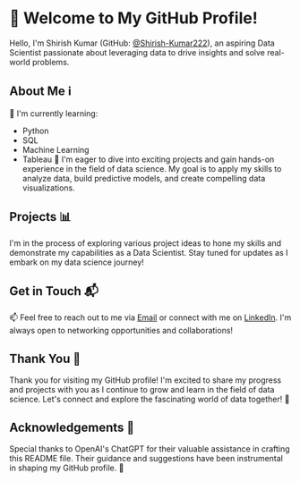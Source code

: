 # 👋 Welcome to My GitHub Profile!
Hello, I'm Shirish Kumar (GitHub: [@Shirish-Kumar222](https://github.com/Shirish-Kumar222)), an aspiring Data Scientist passionate about leveraging data to drive insights and solve real-world problems.

## About Me ℹ️
🌱 I'm currently learning:
- Python
- SQL
- Machine Learning
- Tableau
🚀 I'm eager to dive into exciting projects and gain hands-on experience in the field of data science. My goal is to apply my skills to analyze data, build predictive models, and create compelling data visualizations.

## Projects 📊
I'm in the process of exploring various project ideas to hone my skills and demonstrate my capabilities as a Data Scientist. Stay tuned for updates as I embark on my data science journey!

## Get in Touch 📬
📫 Feel free to reach out to me via [Email](mailto:shirishk222@gmail.com) or connect with me on [LinkedIn](https://www.linkedin.com/in/shirish-kumar-23b7862ba/). I'm always open to networking opportunities and collaborations!

## Thank You 🙏
Thank you for visiting my GitHub profile! I'm excited to share my progress and projects with you as I continue to grow and learn in the field of data science. Let's connect and explore the fascinating world of data together! 🌟

## Acknowledgements 🙌
Special thanks to OpenAI's ChatGPT for their valuable assistance in crafting this README file. Their guidance and suggestions have been instrumental in shaping my GitHub profile. 🤖
